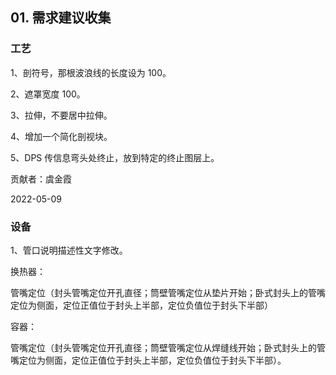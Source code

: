 ## 01. 需求建议收集

### 工艺

1、剖符号，那根波浪线的长度设为 100。

2、遮罩宽度 100。

3、拉伸，不要居中拉伸。

4、增加一个简化剖视块。

5、DPS 传信息弯头处终止，放到特定的终止图层上。

贡献者：虞金霞

2022-05-09

### 设备

1、管口说明描述性文字修改。

换热器：

管嘴定位（封头管嘴定位开孔直径；筒壁管嘴定位从垫片开始；卧式封头上的管嘴定位为侧面，定位正值位于封头上半部，定位负值位于封头下半部）

容器：

管嘴定位（封头管嘴定位开孔直径；筒壁管嘴定位从焊缝线开始；卧式封头上的管嘴定位为侧面，定位正值位于封头上半部，定位负值位于封头下半部）。

